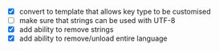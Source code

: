 - [x] convert to template that allows key type to be customised
- [ ] make sure that strings can be used with UTF-8
- [x] add ability to remove strings
- [x] add ability to remove/unload entire language
